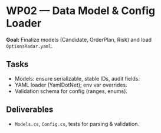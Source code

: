 # WP02 — Data Model & Config Loader

**Goal:** Finalize models (Candidate, OrderPlan, Risk) and load `OptionsRadar.yaml`.

## Tasks
- Models: ensure serializable, stable IDs, audit fields.
- YAML loader (YamlDotNet); env var overrides.
- Validation schema for config (ranges, enums).

## Deliverables
- `Models.cs`, `Config.cs`, tests for parsing & validation.